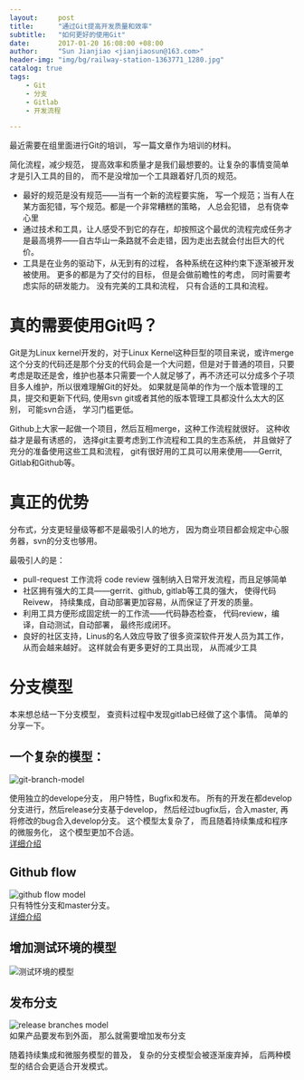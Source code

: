```yaml
---
layout:     post
title:      "通过Git提高开发质量和效率"  
subtitle:   "如何更好的使用Git"
date:       2017-01-20 16:08:00 +08:00
author:     "Sun Jianjiao <jianjiaosun@163.com>"
header-img: "img/bg/railway-station-1363771_1280.jpg"
catalog: true
tags:
    - Git
    - 分支
    - Gitlab
    - 开发流程

---
```

最近需要在组里面进行Git的培训， 写一篇文章作为培训的材料。

简化流程，减少规范， 提高效率和质量才是我们最想要的。让复杂的事情变简单才是引入工具的目的， 而不是没增加一个工具跟着好几页的规范。  

* 最好的规范是没有规范——当有一个新的流程要实施， 写一个规范；当有人在某方面犯错，写个规范。都是一个非常糟糕的策略， 人总会犯错， 总有侥幸心里
* 通过技术和工具，让人感受不到它的存在，却按照这个最优的流程完成任务才是最高境界——自古华山一条路就不会走错，因为走出去就会付出巨大的代价。
* 工具是在业务的驱动下，从无到有的过程， 各种系统在这种约束下逐渐被开发被使用。 更多的都是为了交付的目标， 但是会做前瞻性的考虑， 同时需要考虑实际的研发能力。 没有完美的工具和流程， 只有合适的工具和流程。

# 真的需要使用Git吗？  
Git是为Linux kernel开发的，对于Linux Kernel这种巨型的项目来说，或许merge这个分支的代码还是那个分支的代码会是一个大问题，但是对于普通的项目，只要考虑是取还是舍，维护也基本只需要一个人就足够了，再不济还可以分成多个子项目多人维护，所以很难理解Git的好处。 如果就是简单的作为一个版本管理的工具，提交和更新下代码, 使用svn git或者其他的版本管理工具都没什么太大的区别， 可能svn合适， 学习门槛更低。 

Github上大家一起做一个项目，然后互相merge，这种工作流程就很好。 这种收益才是最有诱惑的， 选择git主要考虑到工作流程和工具的生态系统， 并且做好了充分的准备使用这些工具和流程， git有很好用的工具可以用来使用——Gerrit, Gitlab和Github等。 


# 真正的优势
分布式，分支更轻量级等都不是最吸引人的地方， 因为商业项目都会规定中心服务器，svn的分支也够用。

最吸引人的是：
 
* pull-request 工作流将 code review 强制纳入日常开发流程，而且足够简单
* 社区拥有强大的工具——gerrit、github, gitlab等工具的强大， 使得代码Reivew， 持续集成，自动部署更加容易，从而保证了开发的质量。 
* 利用工具方便形成固定统一的工作流——代码静态检查， 代码review，编译，自动测试，自动部署， 最终形成闭环。
* 良好的社区支持，Linus的名人效应导致了很多资深软件开发人员为其工作， 从而会越来越好。 这样就会有更多更好的工具出现， 从而减少工具


# 分支模型
本来想总结一下分支模型， 查资料过程中发现gitlab已经做了这个事情。 简单的分享一下。
## 一个复杂的模型：    
![git-branch-model](/img/post/git/gitdashflow.png)

使用独立的develope分支， 用户特性，Bugfix和发布。 所有的开发在都develop分支进行，然后release分支基于develop， 然后经过bugfix后，合入master, 再将修改的bug合入develop分支。
这个模型太复杂了， 而且随着持续集成和程序的微服务化， 这个模型更加不合适。  
[详细介绍](http://nvie.com/posts/a-successful-git-branching-model/)

## Github flow
![github flow model](/img/post/git/github_flow.png)   
只有特性分支和master分支。   
[详细介绍](http://scottchacon.com/2011/08/31/github-flow.html)

## 增加测试环境的模型
![测试环境的模型](/img/post/git/environment_branches.png)

## 发布分支
![release branches model](/img/post/git/release_branches.png)  
如果产品要发布到外面， 那么就需要增加发布分支  


随着持续集成和微服务模型的普及， 复杂的分支模型会被逐渐废弃掉， 后两种模型的结合会更适合开发模式。


